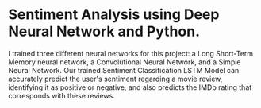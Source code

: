 
# Sentiment Analysis using Deep Neural Network and Python.

I trained three different neural networks for this project: a Long Short-Term Memory neural network, a Convolutional Neural Network, and a Simple Neural Network. Our trained Sentiment Classification LSTM Model can accurately predict the user's sentiment regarding a movie review, identifying it as positive or negative, and also predicts the IMDb rating that corresponds with these reviews.

